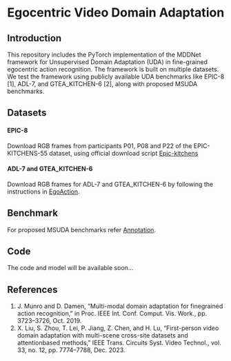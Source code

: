 # Egocentric Video Domain Adaptation

## Introduction
This repository includes the PyTorch implementation of the MDDNet framework for Unsupervised Domain Adaptation (UDA) in fine-grained egocentric action recognition. The framework is built on multiple datasets. We test the framework using publicly available UDA benchmarks like EPIC-8 [1], ADL-7, and GTEA_KITCHEN-6 [2], along with proposed MSUDA benchmarks.



## Datasets
#### EPIC-8
Download RGB frames from participants P01, P08 and P22 of the EPIC-KITCHENS-55 dataset, using official download script [Epic-kitchens](https://github.com/epic-kitchens/epic-kitchens-download-scripts)

#### ADL-7 and GTEA_KITCHEN-6
Download RGB frames for ADL-7 and GTEA_KITCHEN-6 by following the instructions in [EgoAction](https://github.com/XianyuanLiu/EgoAction).

## Benchmark
For proposed MSUDA benchmarks refer [Annotation](https://github.com/sevakramfr/MDDNet/tree/main/annotation).

## Code
The code and model will be available soon...

## References
1. J. Munro and D. Damen, “Multi-modal domain adaptation for finegrained action recognition,” in Proc. IEEE Int. Conf. Comput. Vis. Work., pp. 3723–3726, Oct. 2019.
2. X. Liu, S. Zhou, T. Lei, P. Jiang, Z. Chen, and H. Lu, “First-person video domain adaptation with multi-scene cross-site datasets and attentionbased methods,” IEEE Trans. Circuits Syst. Video Technol., vol. 33, no. 12, pp. 7774–7788, Dec. 2023.
